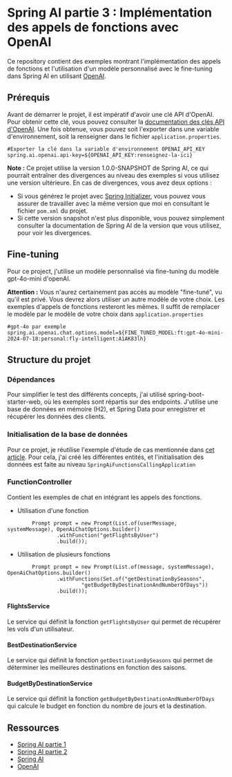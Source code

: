 # Spring AI partie 3 : Implémentation des appels de fonctions avec OpenAI

Ce repository contient des exemples montrant l'implémentation des appels de fonctions et l'utilisation d'un modèle
personnalisé avec le fine-tuning dans Spring AI en
utilisant [OpenAI](https://platform.openai.com/).

## Prérequis

Avant de démarrer le projet, il est impératif d'avoir une clé API d'OpenAI. Pour obtenir cette clé, vous pouvez
consulter la [documentation des clés API d'OpenAI](https://platform.openai.com/api-keys). Une fois obtenue, vous pouvez
soit l'exporter dans une variable d'environnement, soit la renseigner dans le fichier `application.properties`.

````
#Exporter la clé dans la variable d'environnement OPENAI_API_KEY
spring.ai.openai.api-key=${OPENAI_API_KEY:renseignez-la-ici}
````

**Note :** Ce projet utilise la version 1.0.0-SNAPSHOT de Spring AI, ce qui pourrait entraîner des divergences au
niveau des exemples si vous utilisez
une version ultérieure. En cas de divergences, vous avez deux options :

- Si vous générez le projet avec [Spring Initializer](https://start.spring.io/), vous pouvez vous assurer de travailler
  avec la même version que moi en consultant le fichier `pom.xml` du projet.
- Si cette version snapshot n'est plus disponible, vous pouvez simplement consulter la documentation de Spring AI de la
  version que vous utilisez, pour voir les divergences.

## Fine-tuning

Pour ce project, j'utilise un modèle personnalisé via fine-tuning du modèle gpt-4o-mini d'openAI.

**Attention :** Vous n'aurez certainement pas accès au modèle "fine-tuné", vu qu'il est privé. Vous devrez alors
utiliser un autre modèle de votre choix. Les exemples d'appels de fonctions resteront les mêmes. Il suffit de remplacer
le modèle par le modèle de votre choix dans `application.properties`

````
#gpt-4o par exemple
spring.ai.openai.chat.options.model=${FINE_TUNED_MODEL:ft:gpt-4o-mini-2024-07-18:personal:fly-intelligent:A1AK83lh}
````

## Structure du projet

### Dépendances

Pour simplifier le test des différents concepts, j'ai utilisé spring-boot-starter-web, où les exemples sont répartis
sur des endpoints. J'utilise une base de données en mémoire (H2), et Spring Data pour enregistrer et récupérer les
données des clients.

### Initialisation de la base de données

Pour ce projet, je réutilise l'exemple d'étude de cas mentionnée
dans [cet article](https://www.linkedin.com/pulse/architecture-et-impl%C3%A9mentation-de-la-g%C3%A9n%C3%A9ration-par-rag-ali-ibrahim-xgu1e).
Pour cela, j'ai créé les différentes
entités, et l'initialisation des données est faite au niveau `SpringAiFunctionsCallingApplication`

### FunctionController

Contient les exemples de chat en intégrant les appels des fonctions.

* Utilisation d'une fonction

````
        Prompt prompt = new Prompt(List.of(userMessage, systemMessage), OpenAiChatOptions.builder()
                .withFunction("getFlightsByUser")
                .build());
````

* Utilisation de plusieurs fonctions

````
        Prompt prompt = new Prompt(List.of(message, systemMessage), OpenAiChatOptions.builder()
                .withFunctions(Set.of("getDestinationBySeasons",
                        "getBudgetByDestinationAndNumberOfDays"))
                .build());
````

#### FlightsService

Le service qui définit la fonction `getFlightsByUser` qui permet de récupérer les vols d'un utilisateur.

#### BestDestinationService

Le service qui définit la fonction `getDestinationBySeasons` qui permet de déterminer les meilleures destinations en
fonction des saisons.

#### BudgetByDestinationService

Le service qui définit la fonction `getBudgetByDestinationAndNumberOfDays` qui calcule le budget en fonction du nombre
de jours et la destination.

## Ressources

- [Spring AI partie 1](https://www.linkedin.com/pulse/spring-boot-et-ia-g%C3%A9n%C3%A9rative-un-duo-innovant-avec-ai-ali-ibrahim-mso7e/)
- [Spring AI partie 2](https://www.linkedin.com/pulse/architecture-et-impl%C3%A9mentation-de-la-g%C3%A9n%C3%A9ration-par-rag-ali-ibrahim-xgu1e/)
- [Spring AI](https://docs.spring.io/spring-ai/reference/)
- [OpenAI](https://platform.openai.com/docs/overview)

